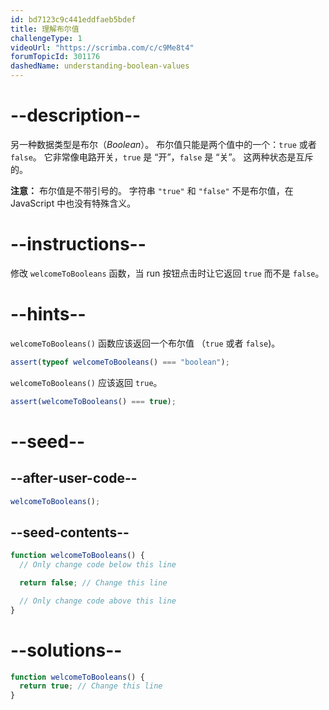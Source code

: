 ```yaml
---
id: bd7123c9c441eddfaeb5bdef
title: 理解布尔值
challengeType: 1
videoUrl: "https://scrimba.com/c/c9Me8t4"
forumTopicId: 301176
dashedName: understanding-boolean-values
---
```


# --description--

另一种数据类型是布尔（<dfn>Boolean</dfn>）。 布尔值只能是两个值中的一个：`true` 或者 `false`。 它非常像电路开关，`true` 是 “开”，`false` 是 “关”。 这两种状态是互斥的。

**注意：** 布尔值是不带引号的。 字符串 `"true"` 和 `"false"` 不是布尔值，在 JavaScript 中也没有特殊含义。

# --instructions--

修改 `welcomeToBooleans` 函数，当 run 按钮点击时让它返回 `true` 而不是 `false`。

# --hints--

`welcomeToBooleans()` 函数应该返回一个布尔值 （`true` 或者 `false`)。

```js
assert(typeof welcomeToBooleans() === "boolean");
```

`welcomeToBooleans()` 应该返回 `true`。

```js
assert(welcomeToBooleans() === true);
```

# --seed--

## --after-user-code--

```js
welcomeToBooleans();
```

## --seed-contents--

```js
function welcomeToBooleans() {
  // Only change code below this line

  return false; // Change this line

  // Only change code above this line
}
```

# --solutions--

```js
function welcomeToBooleans() {
  return true; // Change this line
}
```
